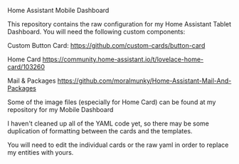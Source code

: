 Home Assistant Mobile Dashboard

This repository contains the raw configuration for my Home Assistant Tablet Dashboard. You will need the following custom components:

Custom Button Card: https://github.com/custom-cards/button-card

Home Card https://community.home-assistant.io/t/lovelace-home-card/103260

Mail & Packages https://github.com/moralmunky/Home-Assistant-Mail-And-Packages

Some of the image files (especially for Home Card) can be found at my repository for my Mobile Dashboard



I haven't cleaned up all of the YAML code yet, so there may be some duplication of formatting between the cards and the templates.

You will need to edit the individual cards or the raw yaml in order to replace my entities with yours.
